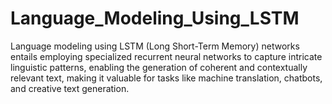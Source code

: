 # Language_Modeling_Using_LSTM
Language modeling using LSTM (Long Short-Term Memory) networks entails employing specialized recurrent neural networks to capture intricate linguistic patterns, enabling the generation of coherent and contextually relevant text, making it valuable for tasks like machine translation, chatbots, and creative text generation.

